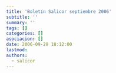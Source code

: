 ```yaml
---
title: 'Boletín Salicor septiembre 2006'
subtitle: ''
summary: ''
tags: []
categories: []
asociacion: []
date: 2006-09-29 18:12:00
lastmod:
authors: 
  - salicor
---
```


